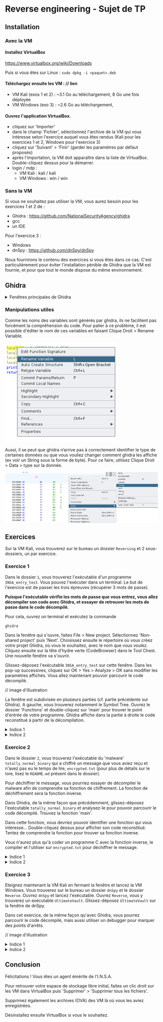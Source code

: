 # Reverse engineering - Sujet de TP

## Installation

### Avec la VM
#### Installez VirtualBox

https://www.virtualbox.org/wiki/Downloads

Puis si vous êtes sur Linux :
`sudo dpkg -i <paquet>.deb`

#### Téléchargez ensuite les VM : // lien
- VM Kali (exos 1 et 2) : ~3.1 Go au téléchargement, 8 Go une fois déployée
- VM Windows (exo 3) : ~2.6 Go au téléchargement, 

#### Ouvrez l'application VirtualBox.
- cliquez sur 'Importer'
- dans le champ 'Fichier', sélectionnez l'archive de la VM qui vous intéresse selon l'exercice auquel vous êtes rendus (Kali pour les exercices 1 et 2, Windows pour l'exercice 3)
- cliquez sur 'Suivant' > 'Finir' (garder les paramètres par défaut proposés)
- après l'importation, la VM doit apparaître dans la liste de VirtualBox. Double-cliquez dessus pour la démarrer.
- login / mdp : 
	- VM Kali : kali / kali
	- VM Windows : win / win

### Sans la VM
Si vous ne souhaitez pas utiliser la VM, vous aurez besoin pour les exercices 1 et 2 de :
- Ghidra : https://github.com/NationalSecurityAgency/ghidra
- gcc
- un IDE

Pour l'exercice 3 :
- Windows
- dnSpy : https://github.com/dnSpy/dnSpy

Nous fournirons le contenu des exercices si vous êtes dans ce cas. C'est particulièrement pour éviter l'installation pénible de Ghidra que la VM est fournie, et pour que tout le monde dispose du même environnement.

## Ghidra

<details><summary>Fenêtres principales de Ghidra</summary>

#### Program Trees
Dans le coin supérieur gauche, une fenêtre présente les sections du programme : il s’agit de la section `Program Trees`. Si vous avez déjà utilisé un outil comme PeStudio, cela devrait vous sembler familier.

![image info](images/pt.png)

#### Symbol Tree
La section `Symbol Tree` est très utile : elle contient les importations, les exportations et les fonctions que le programme utilise pour exécuter ses activités malveillantes.

![image info](images/st.png)

Lorsque Ghidra importe et analyse le programme, il tente d’attribuer un nom à certaines fonctions sur la base de l’analyse automatisée qu’il a effectuée. Dans l’image ci-dessus, l’une des fonctions est nommée « main ». 

**Si vous double-cliquez dessus, la fenêtre « Listing » principale de Ghidra est actualisée et affiche le code d’assembleur de la fonction main**

Nous pouvons également voir que certaines fonctions suivent une convention de dénomination générique qui commence par le préfixe « FUN_ », suivi d’une série de chiffres. Il s’agit de fonctions qui n’ont pas été définies par Ghidra et qui sont nommées « FUN_ » pour « function ». On leur attribue une valeur numérique hexadécimale qui représente l’emplacement de la fonction dans le code binaire.


#### Listing
La partie centrale de Ghidra (`Listing`) represente le code assembleur resultant au désassemblage du binaire du programme.

![image info](images/listing.png)


#### Decompile

Si vous cliquez sur une fonction comme « main », la fenêtre `Decompile` est mise à jour et contient maintenant des données. Cette fenêtre indique où Ghidra a tenté de convertir le code d’assemblage de la fenêtre « Listing » en C. L’analyste peut ainsi voir à quoi ressemblait le code de l’auteur.

![image info](images/decom.png)

</details>

### Manipulations utiles

Comme les noms des variables sont générés par ghidra, ils ne facilitent pas forcément la compréhension du code. Pour palier à ce problème, il est possible d'éditer le nom de ces variables en faisant Clique Droit > Rename Variable. 

![image info](images/renamevar.png)

Aussi, il se peut que ghidra n’arrive pas à correctement identifier le type de certaines données ou que vous vouliez changer comment ghidra les affiche (ex voir un String sous la forme de byte). Pour ce faire, utilisez Clique Droit > Data > type sur la donnée.

![image info](images/changetype.png)

## Exercices
Sur la VM Kali, vous trouverez sur le bureau un dossier `Reversing` et 2 sous-dossiers, un par exercice.

### Exercice 1

Dans le dossier `1`, vous trouverez l'exécutable d'un programme `INSA_entry_test`. Vous pouvez l'exécuter dans un terminal. Le but de l'exercice est de passer les trois épreuves (récupérer 3 mots de passe).

**Puisque l'exécutable vérifie les mots de passe que vous entrez, vous allez décompiler son code avec Ghidra, et essayer de retrouver les mots de passe dans le code décompilé.**

Pour cela, ouvrez un terminal et exécutez la commande

```bash
ghidra
```

Dans la fenêtre qui s'ouvre, faites File > New project. Sélectionnez 'Non-shared project' puis 'Next'. Choisissez ensuite le répertoire où vous créez votre projet Ghidra, où vous le souhaitez, avec le nom que vous voulez.
Cliquez ensuite sur la tête d'hydre verte (CodeBrowser) dans le Tool Chest. Une nouvelle fenêtre va s'ouvrir.

Glissez-déposez l'exécutable `INSA_entry_test` sur cette fenêtre. Dans les pop-up successives, cliquez sur OK > Yes > Analyze > OK sans modifier les paramètres affichés. Vous allez maintenant pouvoir parcourir le code décompilé.

// image d'illustration

La fenêtre est subdivisée en plusieurs parties (cf. partie précédente sur Ghidra). A gauche, vous trouverez notamment le Symbol Tree. Ouvrez le dossier 'Functions' et double-cliquez sur 'main' pour trouver le point d'entrée de votre programme. Ghidra affiche dans la partie à droite le code reconstitué à partir de la décompilation.

<details><summary>Indice 1</summary>
Suite du walkthrough
</details>

<details><summary>Indice 2</summary>
Suite du walkthrough
</details>


### Exercice 2

Dans le dossier `2`, vous trouverez l'exécutable du 'malware' `totally_normal_binary` qui a chiffré un message que vous aviez reçu et n'avez pas eu le temps de lire, `encrypted.txt` (pour plus de détails sur le lore, lisez le `README.md` présent dans le dossier).

Pour déchiffrer le message, vous pourriez essayer de décompiler le malware afin de comprendre sa fonction de chiffrement. La fonction de déchiffrement sera la fonction inverse.

Dans Ghidra, de la même façon que précédemment, glissez-déposez l'exécutable `totally_normal_binary` et analysez-le pour pouvoir parcourir le code décompilé. Trouvez la fonction 'main'.

Dans cette fonction, vous devriez pouvoir identifier une fonction qui vous intéresse... Double-cliquez dessus pour afficher son code reconstitué. Tentez de comprendre la fonction pour trouver sa fonction inverse.

Vous n'aurez plus qu'à coder un programme C avec la fonction inverse, le compiler et l'utiliser sur `encrypted.txt` pour déchiffrer le message.

<details><summary>Indice 1</summary>
Suite du walkthrough
</details>

<details><summary>Indice 2</summary>
Suite du walkthrough
</details>


### Exercice 3

Eteignez maintenant la VM Kali en fermant la fenêtre et lancez la VM Windows. Vous trouverez sur le bureau un dossier `dnSpy` et le dossier `Reverse`. Ouvrez `dnSpy` et lancez l'exécutable. Ouvrez `Reverse`, vous y trouverez un exécutable `UltimateVault`. Glissez-déposez `UltimateVault` sur la fenêtre de dnSpy. 

Dans cet exercice, de la même façon qu'avec Ghidra, vous pourrez parcourir le code décompilé, mais aussi utiliser un debugger pour marquer des points d'arrêts.

// image d'illustration

<details><summary>Indice 1</summary>
Suite du walkthrough
</details>

<details><summary>Indice 2</summary>
Suite du walkthrough
</details>


## Conclusion

Félicitations ! Vous êtes un agent émérite de l'I.N.S.A.

Pour retrouver votre espace de stockage libre initial, faites un clic droit sur les VM dans VirtualBox puis 'Supprimer' > 'Supprimer tous les fichiers'.

Supprimez également les archives (OVA) des VM là où vous les aviez enregistrées.

Désinstallez ensuite VirtualBox si vous le souhaitez.
